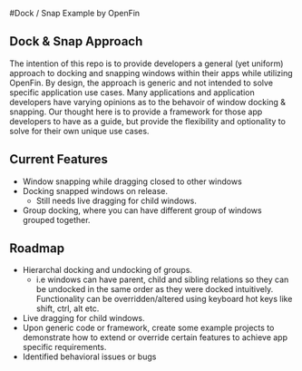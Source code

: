 #Dock / Snap Example by OpenFin

## Dock & Snap Approach
The intention of this repo is to provide developers a general (yet uniform) approach to docking and snapping windows within their apps while utilizing OpenFin. By design, the approach is generic and not intended to solve specific application use cases. Many applications and application developers have varying opinions as to the behavoir of window docking & snapping. Our thought here is to provide a framework for those app developers to have as a guide, but provide the flexibility and optionality to solve for their own unique use cases.   

## Current Features
* Window snapping while dragging closed to other windows
* Docking snapped windows on release. 
   - Still needs live dragging for child windows.
* Group docking, where you can have different group of windows grouped together.

## Roadmap
* Hierarchal docking and undocking of groups. 
   - i.e windows can have parent, child and sibling relations so they can be undocked in the same order as they were docked intuitively. Functionality can be overridden/altered using keyboard hot keys like shift, ctrl, alt etc.
* Live dragging for child windows.
* Upon generic code or framework, create some example projects to demonstrate how to extend or override certain features to achieve app specific requirements.
* Identified behavioral issues or bugs
